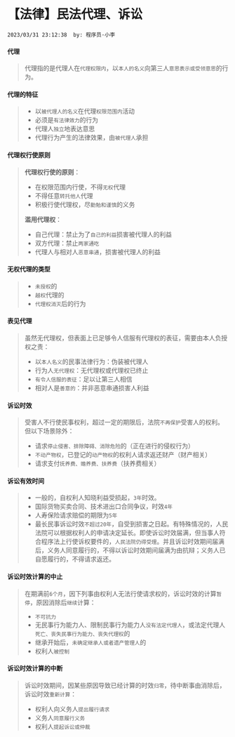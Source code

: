 # 【法律】民法代理、诉讼

`2023/03/31 23:12:38  by: 程序员·小李`

#### 代理

> 代理指的是代理人在`代理权限内`，以`本人的名义`向第三人`意思表示或受领意思`的行为。


#### 代理的特征

> * 以`被代理人的名义`在代理`权限范围内`活动
> * 必须是`有法律效力`的行为
> * 代理人`独立`地表达意思
> * 代理行为产生的法律效果，由`被代理人`承担


#### 代理权行使原则

> **代理权行使的原则**：
> * 在权限范围内行使，不得`无权`代理
> * 不得任意`转托他人`代理
> * 积极行使代理权，尽`勤勉和谨慎`的义务
>
> **滥用代理权**：
> * 自己代理：禁止为了`自己的利益`损害被代理人的利益
> * 双方代理：禁止`两家通吃`
> * 代理人与相对人`恶意串通`，损害被代理人的利益


#### 无权代理的类型

> * `未授权`的
> * `越权`代理的
> * `代理权消灭`后的行为


#### 表见代理

> 虽然无代理权，但表面上已足够令人信服有代理权的表征，需要由本人负授权之责：
>  * 以`本人名义`的民事法律行为：伪装被代理人
>  * 行为人`无代理权`：无代理权或代理权已终止
>  * `有令人信服的表征`：足以让第三人相信
>  * 相对人是`善意的`：并非恶意串通损害人利益


#### 诉讼时效

> 受害人不行使民事权利，超过一定的期限后，法院`不再保护`受害人的权利。但以下场景除外：
> * 请求`停止侵害、排除障碍、消除危险`的（正在进行的侵权行为）
> * `不动产物权`，已登记的`动产物权`的权利人请求返还财产（财产相关）
> * 请求支付`抚养费、赡养费、扶养费`（扶养费相关）


#### 诉讼有效时间

>  * 一般的，自权利人知晓利益受损起，`3年`时效。
>  * 国际货物买卖合同、技术进出口合同争议，时效`4年`
>  * 人寿保险请求赔偿的期限为`5年`
>  * 最长民事诉讼时效`不超过20年`，自受到损害之日起。有特殊情况的，人民法院可以根据权利人的申请决定延长。即使诉讼时效届满，但当事人符合程序法上行使诉权要件的，`人民法院仍得受理`。并且诉讼时效期间届满后，义务人同意履行的，不得以诉讼时效期间届满为由抗辩；义务人已自愿履行的，不得请求返还。


#### 诉讼时效计算的中止

> 在期满前`6个月`，因下列事由权利人无法行使请求权的，诉讼时效的计算`暂停`，原因消除后`继续`计算：
> * `不可抗力`
> * 无民事行为能力人、限制民事行为能力人`没有法定代理人`，或法定代理人`死亡、丧失民事行为能力、丧失代理权`的
> * 继承开始后，`未确定继承人或者遗产管理人`的
> * 权利人`被控制`


#### 诉讼时效计算的中断

> 诉讼时效期间，因某些原因导致已经计算的时效`归零`，待中断事由消除后，诉讼时效`重新计算`：
> * 权利人向义务人`提出履行请求`
> * 义务人`同意履行义务`
> * 权利人`提起诉讼或仲裁`


